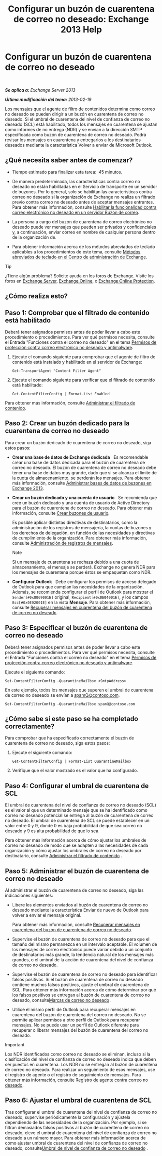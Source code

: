 ﻿---
title: 'Configurar un buzón de cuarentena de correo no deseado: Exchange 2013 Help'
TOCTitle: Configurar un buzón de cuarentena de correo no deseado
ms:assetid: 907d2f90-2a62-4d59-a4cf-945fef2e963f
ms:mtpsurl: https://technet.microsoft.com/es-es/library/Bb123746(v=EXCHG.150)
ms:contentKeyID: 49895777
ms.date: 05/22/2018
mtps_version: v=EXCHG.150
ms.translationtype: MT
---

# Configurar un buzón de cuarentena de correo no deseado

 

_**Se aplica a:** Exchange Server 2013_

_**Última modificación del tema:** 2013-02-19_

Los mensajes que el agente de filtro de contenidos determina como correo no deseado se pueden dirigir a un buzón en cuarentena de correo no deseado. Si el umbral de cuarentena del nivel de confianza de correo no deseado (SCL) está habilitado, todos los mensajes en cuarentena se ajustan como informes de no entrega (NDR) y se envían a la dirección SMTP especificada como buzón de cuarentena de correo no deseado. Podrá revisar los mensajes en cuarentena y entregarlos a los destinatarios deseados mediante la característica Volver a enviar de Microsoft Outlook.

## ¿Qué necesita saber antes de comenzar?

  - Tiempo estimado para finalizar esta tarea:  45 minutos.

  - De manera predeterminada, las características contra correo no deseado no están habilitadas en el Servicio de transporte en un servidor de buzones. Por lo general, solo se habilitan las características contra correo no deseado si la organización de Exchange no realiza un filtrado previo contra correo no deseado antes de aceptar mensajes entrantes. Para obtener más información, consulte [Habilitar la funcionalidad contra correo electrónico no deseado en un servidor Buzón de correo](enable-anti-spam-functionality-on-mailbox-servers-exchange-2013-help.md).

  - La persona a cargo del buzón de cuarentena de correo electrónico no deseado puede ver mensajes que pueden ser privados y confidenciales y, a continuación, enviar correo en nombre de cualquier persona dentro de la organización de.

  - Para obtener información acerca de los métodos abreviados de teclado aplicables a los procedimientos de este tema, consulte [Métodos abreviados de teclado en el Centro de administración de Exchange](keyboard-shortcuts-in-the-exchange-admin-center-exchange-online-protection-help.md).


> [!TIP]
> ¿Tiene algún problema? Solicite ayuda en los foros de Exchange. Visite los foros en <A href="https://go.microsoft.com/fwlink/p/?linkid=60612">Exchange Server</A>, <A href="https://go.microsoft.com/fwlink/p/?linkid=267542">Exchange Online</A>, o <A href="https://go.microsoft.com/fwlink/p/?linkid=285351">Exchange Online Protection</A>.



## ¿Cómo realiza esto?

## Paso 1: Comprobar que el filtrado de contenido está habilitado

Deberá tener asignados permisos antes de poder llevar a cabo este procedimiento o procedimientos. Para ver qué permisos necesita, consulte el Entrada "Funciones contra el correo no deseado" en el tema [Permisos de protección contra correo electrónico no deseado y antimalware](anti-spam-and-anti-malware-permissions-exchange-2013-help.md).

1.  Ejecute el comando siguiente para comprobar que el agente de filtro de contenido está instalado y habilitado en el servidor de Exchange:
    
        Get-TransportAgent "Content Filter Agent"

2.  Ejecute el comando siguiente para verificar que el filtrado de contenido está habilitado:
    
        Get-ContentFilterConfig | Format-List Enabled

Para obtener más información, consulte [Administrar el filtrado de contenido](manage-content-filtering-exchange-2013-help.md).

## Paso 2: Crear un buzón dedicado para la cuarentena de correo no deseado

Para crear un buzón dedicado de cuarentena de correo no deseado, siga estos pasos:

  - **Crear una base de datos de Exchange dedicada**   Es recomendable crear una base de datos dedicada para el buzón de cuarentena de correo no deseado. El buzón de cuarentena de correo no deseado debe tener una base de datos muy grande, dado que si se alcanza el límite de la cuota de almacenamiento, se perderán los mensajes. Para obtener más información, consulte [Administrar bases de datos de buzones en Exchange 2013](manage-mailbox-databases-in-exchange-2013-exchange-2013-help.md).

  - **Crear un buzón dedicado y una cuenta de usuario**   Se recomienda que cree un buzón dedicado y una cuenta de usuario de Active Directory para el buzón de cuarentena de correo no deseado. Para obtener más información, consulte [Crear buzones de usuario](create-user-mailboxes-exchange-2013-help.md).
    
    Es posible aplicar distintas directivas de destinatarios, como la administración de los registros de mensajería, la cuotas de buzones y los derechos de delegación, en función de las necesidades y directivas de cumplimiento de la organización. Para obtener más información, consulte [Administración de registros de mensajes](messaging-records-management-exchange-2013-help.md).
    

    > [!NOTE]
    > Si un mensaje de cuarentena se rechaza debido a una cuota de almacenamiento, el mensaje se perderá. Exchange no genera NDR para los mensajes de cuarentena porque éstos se empaquetan como NDR.



  - **Configurar Outlook**   Debe configurar los permisos de acceso delegado de Outlook para que cumplan las necesidades de la organización. Además, se recomienda configurar el perfil de Outlook para mostrar el `Sender[#0x0069001E]` original, `Recipient[#0x0E04001E]`, y los campos `Bcc[#0x0E02001E]` en la vista **Mensaje**. Para obtener más información, consulte [Recuperar mensajes en cuarentena del buzón de cuarentena de correo no deseado](release-quarantined-messages-from-the-spam-quarantine-mailbox-exchange-2013-help.md).

## Paso 3: Especificar el buzón de cuarentena de correo no deseado

Deberá tener asignados permisos antes de poder llevar a cabo este procedimiento o procedimientos. Para ver qué permisos necesita, consulte el Entrada "Funciones contra el correo no deseado" en el tema [Permisos de protección contra correo electrónico no deseado y antimalware](anti-spam-and-anti-malware-permissions-exchange-2013-help.md).

Ejecute el siguiente comando:

    Set-ContentFilterConfig -QuarantineMailbox <SmtpAddress>

En este ejemplo, todos los mensajes que superen el umbral de cuarentena de correo no deseado se envían a spamQ@contoso.com.

    Set-ContentFilterConfig -QuarantineMailbox spamQ@contoso.com

## ¿Cómo sabe si este paso se ha completado correctamente?

Para comprobar que ha especificado correctamente el buzón de cuarentena de correo no deseado, siga estos pasos:

1.  Ejecute el siguiente comando:
    
        Get-ContentFilterConfig | Format-List QuarantineMailbox

2.  Verifique que el valor mostrado es el valor que ha configurado.

## Paso 4: Configurar el umbral de cuarentena de SCL

El umbral de cuarentena del nivel de confianza de correo no deseado (SCL) es el valor al que un determinado mensaje que se ha identificado como correo no deseado potencial se entrega al buzón de cuarentena de correo no deseado. El umbral de cuarentena de SCL se puede establecer en un valor entre 0 y 9, donde 0 es baja probabilidad de que sea correo no deseado y 9 es alta probabilidad de que lo sea.

Para obtener más información acerca de cómo ajustar los umbrales de correo no deseado de modo que se adapten a las necesidades de cada organización y cómo ajustar los umbrales de correo no deseado por destinatario, consulte [Administrar el filtrado de contenido](manage-content-filtering-exchange-2013-help.md) .

## Paso 5: Administrar el buzón de cuarentena de correo no deseado

Al administrar el buzón de cuarentena de correo no deseado, siga las indicaciones siguientes:

  - Libere los elementos enviados al buzón de cuarentena de correo no deseado mediante la característica Enviar de nuevo de Outlook para volver a enviar el mensaje original.
    
    Para obtener más información, consulte [Recuperar mensajes en cuarentena del buzón de cuarentena de correo no deseado](release-quarantined-messages-from-the-spam-quarantine-mailbox-exchange-2013-help.md).

  - Supervise el buzón de cuarentena de correo no deseado para que el tamaño del mismo permanezca en un intervalo aceptable. El volumen de los mensajes de correo electrónico puede variar debido a un conjunto de destinatarios más grande, la tendencia natural de los mensajes más grandes, o el umbral de la acción de cuarentena del nivel de confianza de correo no deseado.

  - Supervise el buzón de cuarentena de correo no deseado para identificar falsos positivos. Si el buzón de cuarentena de correo no deseado contiene muchos falsos positivos, ajuste el umbral de cuarentena de SCL. Para obtener más información acerca de cómo determinar por qué los falsos positivos se entregan al buzón de cuarentena de correo no deseado, consulte[Marcas de correo no deseado](anti-spam-stamps-exchange-2013-help.md) .

  - Utilice el mismo perfil de Outlook para recuperar mensajes en cuarentena del buzón de cuarentena del correo no deseado. No se permite aplicar permisos a otro perfil de Outlook para recuperar mensajes. No se puede usar un perfil de Outlook diferente para recuperar o liberar mensajes del buzón de cuarentena del correo no deseado.


> [!IMPORTANT]
> Los NDR identificados como correo no deseado se eliminan, incluso si la clasificación del nivel de confianza de correo no deseado indica que deben ser puestos en cuarentena. Los NDR no se entregan al buzón de cuarentena de correo no deseado. Para realizar un seguimiento de esos mensajes, use el registro de agente o el registro de seguimiento de mensajes. Para obtener más información, consulte <A href="anti-spam-agent-logging-exchange-2013-help.md">Registro de agente contra correo no deseado</A>.



## Paso 6: Ajustar el umbral de cuarentena de SCL

Tras configurar el umbral de cuarentena del nivel de confianza de correo no deseado, supervise periódicamente la configuración y ajústela dependiendo de las necesidades de la organización. Por ejemplo, si se filtran demasiados falsos positivos al buzón de cuarentena de correo no deseado, eleve el umbral de cuarentena del nivel de confianza de correo no deseado a un número mayor. Para obtener más información acerca de cómo ajustar umbral de cuarentena del nivel de confianza de correo no deseado, consulte[Umbral de nivel de confianza de correo no deseado](spam-confidence-level-threshold-exchange-2013-help.md) .

